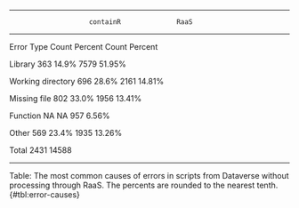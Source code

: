 
------------------------------------------------------------
                        containR              RaaS 
  ------------------- ---------- --------- ------- ---------
  Error Type               Count   Percent   Count   Percent

  Library                    363     14.9%    7579    51.95%

  Working directory          696     28.6%    2161    14.81%

  Missing file               802     33.0%    1956    13.41%

  Function                    NA        NA     957     6.56%

  Other                      569     23.4%    1935    13.26%

  Total                     2431              14588 

------------------------------------------------------------

Table: The most common causes of errors in scripts from Dataverse without
processing through RaaS. The percents are rounded to the nearest
tenth. {#tbl:error-causes}
